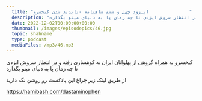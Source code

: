 ```yaml
---
  title: "اپیزود چهل و ششم شاهنامه -ناپدید شدن کیخسرو               "
  description: "کیخسرو به همراه گروهی از پهلوانان ایران به کوهساری رفته و در انتظار سروش ایزدی تا چه زمان پا به دنیای مینو بگذاره"
  date: 2022-12-02T00:00:00+00:00
  thumbnail: /images/episodepics/46.jpg
  topic: shahname
  type: podcast
  mediaFiles: /mp3/46.mp3
---
```


کیخسرو به همراه گروهی از پهلوانان ایران به کوهساری رفته و در انتظار سروش ایزدی تا چه زمان پا به دنیای مینو بگذاره


از طریق لینک زیر چراغ این پادکست رو روشن نگه دارید

https://hamibash.com/dastaminophen